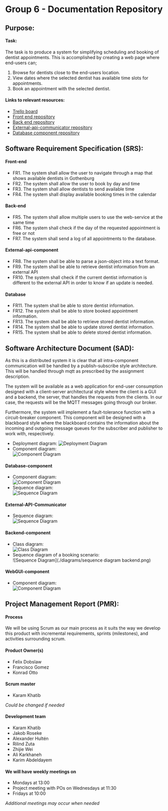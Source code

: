 # Group 6 - Documentation Repository 

## Purpose:
#### Task:

The task is to produce a system for simplifying scheduling and booking of dentist appointments.
This is accomplished by creating a web page where end-users can; 
1. Browse for dentists close to the end-users location.
2. View dates where the selected dentist has available time slots for appointments.
3. Book an appointment with the selected dentist.

#### Links to relevant resources:

* [Trello board](https://trello.com/b/Lbiy2ndE/dit-355-2020-team-6)
* [Front end repository](https://git.chalmers.se/courses/dit355/2020/group-6/web-frontend)
* [Back end repository](https://git.chalmers.se/courses/dit355/2020/group-6/web-backend)
* [External-api-communicator repository](https://git.chalmers.se/courses/dit355/2020/group-6/json-parser)
* [Database component repository](https://git.chalmers.se/courses/dit355/2020/group-6/database-component)

## Software Requirement Specification (SRS):
#### Front-end
* FR1. The system shall allow the user to navigate through a map that shows available dentists in Gothenburg
* FR2. The system shall allow the user to book by day and time
* FR3. The system shall allow dentists to send available time
* FR4. The system shall display available booking times in the calendar

#### Back-end
* FR5. The system shall allow multiple users to use the web-service at the same time
* FR6. The system shall check if the day of the requested appointment is free or not
* FR7. The system shall send a log of all appointments to the database.

#### External-api-component
* FR8. The system shall be able to parse a json-object into a text format.
* FR9. The system shall be able to retrieve dentist information from an external API
* FR10. The system shall check if the current dentist information is different to the external API in order to know if an update is needed.

#### Database
* FR11. The system shall be able to store dentist information.
* FR12. The system shall be able to store booked appointment information.
* FR13. The system shall be able to retrieve stored dentist information.
* FR14. The system shall be able to update stored dentist information.
* FR15. The system shall be able to delete stored dentist information.


## Software Architecture Document (SAD):
As this is a distributed system it is clear that all intra-component communication will be handled by a publish-subscribe style architecture. This will be handled through mqtt as prescribed by the assignment description.

The system will be available as a web application for end-user consumption designed with a client-server architectural style where the client is a GUI and a backend, the server, that handles the requests from the clients. In our case, the requests will be the MQTT messages going through our broker.

Furthermore, the system will implement a fault-tolerance function with a circuit-breaker component. This component will be designed with a blackboard style where the blackboard contains the information about the incoming and outgoing message queues for the subscriber and publisher to work with, respectively.

* Deployment diagram: ![Deployment Diagram](./diagrams/deployment.png)
* Component diagram: <br>![Component Diagram](./diagrams/component.png)

#### Database-component

* Component diagram: <br>![Component Diagram](./diagrams/database-component-diagram.png)
* Sequence diagram: <br>![Sequence Diagram](./diagrams/database-sequence.png)
#### External-API-Communicator

* Sequence diagram: <br> ![Sequence Diagram](./diagrams/sequence_diagram_eac.png)

#### Backend-component
* Class diagram: <br> ![Class Diagram](./diagrams/class-backend.png)
* Sequence diagram of a booking scenario: <br> ![Sequence Diagram](./diagrams/sequence diagram backend.png)

#### WebGUI-component
* Component diagram: <br> ![Component Diagram](./diagrams/component_webgui.png)

## Project Management Report (PMR):
#### Process
We will be using Scrum as our main process as it suits the way we develop this product with incremental requirements, sprints (milestones), and activities surrounding scrum.

#### Product Owner(s) 
* Felix Dobslaw
* Francisco Gomez
* Konrad Otto

#### Scrum master
* Karam Khatib

*Could be changed if needed*

#### Development team
* Karam Khatib
* Jakob Roseke
* Alexander Hultén
* Rilind Zuta
* Zhijie Wei
* Ali Karkhaneh
* Karim Abdeldayem

#### We will have weekly meetings on
* Mondays at 13:00
* Project meeting with POs on Wednesdays at 11:30
* Fridays at 10:00

*Additional meetings may occur when needed*


